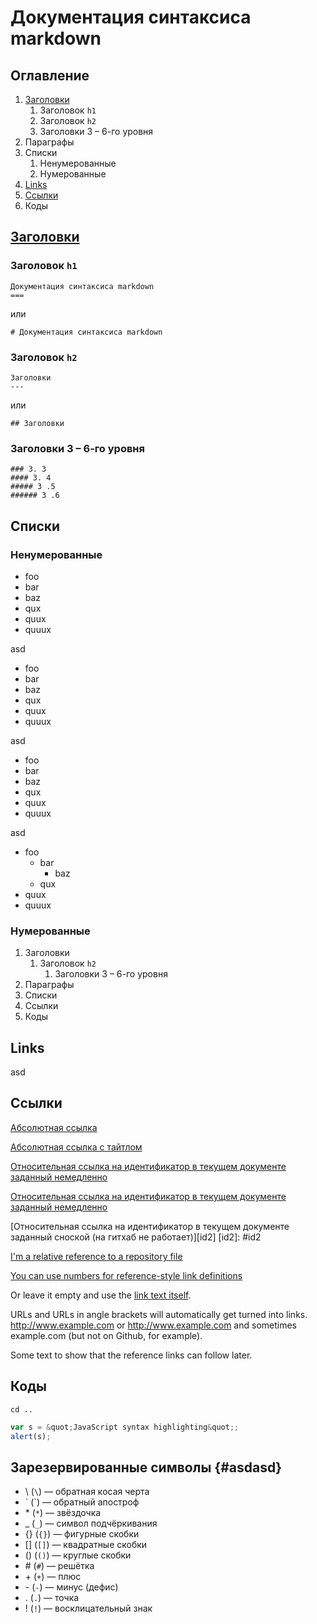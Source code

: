 # Документация синтаксиса markdown

## <a name="toc"></a>Оглавление<a name="id2"></a><a name="id1"></a>

1. [Заголовки](#Заголовки)
    1. Заголовок `h1`
    1. Заголовок `h2`
    1. Заголовки 3 – 6-го уровня
1. Параграфы
1. Списки
    1. Ненумерованные
    1. Нумерованные
1. [Links](#links)
1. [Ссылки](#Ссылки)
1. Коды

## <a name="Заголовки"></a>[Заголовки](#toc)

### Заголовок `h1`

```
Документация синтаксиса markdown
===
```

или

```
# Документация синтаксиса markdown
```

### Заголовок `h2`

```
Заголовки
---
```

или

```
## Заголовки
```

### Заголовки 3 – 6-го уровня

```
### З. 3
#### З. 4
##### З .5
###### З .6
```

## Списки

### Ненумерованные

* foo
* bar
* baz
* qux
* quux
* quuux

asd

- foo
- bar
- baz
- qux
- quux
- quuux

asd

+ foo
+ bar
+ baz
+ qux
+ quux
+ quuux

asd

* foo
    * bar
        * baz
    * qux
* quux
* quuux

### Нумерованные

1. Заголовки
    1. Заголовок `h2`
        1. Заголовки 3 – 6-го уровня
1. Параграфы
1. Списки
1. Ссылки
1. Коды

## Links

asd

## Ссылки

[Абсолютная ссылка](https://www.google.com)

[Абсолютная ссылка с тайтлом](https://www.google.com "Домашняя страница Гугла")

[Относительная ссылка на идентификатор в текущем документе заданный немедленно](#id1)

[Относительная ссылка на идентификатор в текущем документе заданный немедленно](#Оглавление)

[Относительная ссылка на идентификатор в текущем документе заданный сноской (на гитхаб не работает)][id2]
[id2]: #id2

[I'm a relative reference to a repository file](../blob/master/LICENSE)

[You can use numbers for reference-style link definitions][1]

Or leave it empty and use the [link text itself].

URLs and URLs in angle brackets will automatically get turned into links. 
http://www.example.com or <http://www.example.com> and sometimes 
example.com (but not on Github, for example).

Some text to show that the reference links can follow later.

[1]: http://slashdot.org
[link text itself]: http://www.reddit.com

## Коды<a name="codes"></a>
[codes]: #codes


`cd ..`

```javascript
var s = &quot;JavaScript syntax highlighting&quot;;
alert(s);
```

## Зарезервированные символы {#asdasd}

* \\   (`\`)  — обратная косая черта
* \`   (\`)   — обратный апостроф
* \*   (`*`)  — звёздочка
* \_   (`_`)  — символ подчёркивания
* \{\} (`{}`) — фигурные скобки
* \[\] (`[]`) — квадратные скобки
* \(\) (`()`) — круглые скобки
* \#   (`#`)  — решётка
* \+   (`+`)  — плюс
* \-   (`-`)  — минус (дефис)
* \.   (`.`)  — точка
* \!   (`!`)  — восклицательный знак
